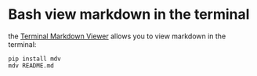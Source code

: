 # Bash view markdown in the terminal 

the [Terminal Markdown Viewer](https://github.com/axiros/terminal_markdown_viewer) allows you to 
view markdown in the terminal:

```
pip install mdv
mdv README.md
```

